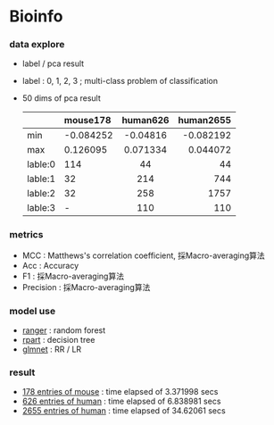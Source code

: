 # Bioinfo
### data explore
- label / pca result
- label : 0, 1, 2, 3 ; multi-class problem of classification
- 50 dims of pca result

  ||mouse178|human626|human2655|
  |:-|:---|:---:|---:|
  |min|-0.084252|-0.04816|-0.082192|
  |max|0.126095|0.071334|0.044072|
  |lable:0|114|44|44|
  |lable:1|32|214|744|
  |lable:2|32|258|1757|
  |lable:3|-|110|110|
### metrics
- MCC : Matthews's correlation coefficient, 採Macro-averaging算法
- Acc : Accuracy
- F1 : 採Macro-averaging算法
- Precision : 採Macro-averaging算法
### model use
- [ranger](https://cran.r-project.org/web/packages/ranger) : random forest 
- [rpart](https://cran.r-project.org/web/packages/rpart) : decision tree
- [glmnet](https://cran.r-project.org/web/packages/glmnet) : RR / LR
### result
- [178 entries of mouse](../main/mouse/178/mouse178_res_10fold.csv) : time elapsed of 3.371998 secs
- [626 entries of human](../main/human/626/human626_res_10fold.csv) : time elapsed of 6.838981 secs
- [2655 entries of human](../main/human/2655/human2655_res_10fold.csv) : time elapsed of 34.62061 secs
